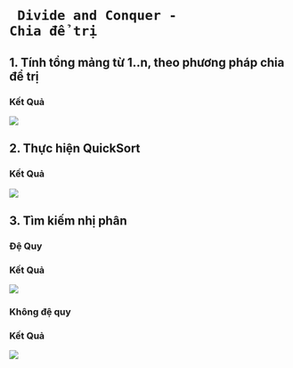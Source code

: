 # <code> Divide and Conquer - Chia để trị </code>
## 1. Tính tổng mảng từ 1..n, theo phương pháp chia để trị
### Kết Quả
<img src="https://img.upanh.tv/2024/07/24/TinhTongMang_Result.png">

## 2. Thực hiện QuickSort
### Kết Quả
<img src="https://img.upanh.tv/2024/07/24/QuickSort_Result.png">

## 3. Tìm kiếm nhị phân 
### Đệ Quy
### Kết Quả
<img src="https://img.upanh.tv/2024/07/24/TKNP-DQ_Result.png">

### Không đệ quy
### Kết Quả
<img src="https://img.upanh.tv/2024/07/24/TKNP-KDQ_Result.png">
